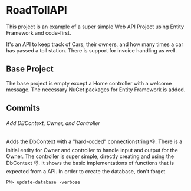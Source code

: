 # RoadTollAPI
This project is an example of a super simple Web API Project using Entity Framework and code-first.
 
 
It's an API to keep track of Cars, their owners, and how many times a car has passed a toll station. There is support for invoice handling as well.

## Base Project
The base project is empty except a Home controller with a welcome message. The necessary NuGet packages for Entity Framework is added.

## Commits

###### Add DBContext, Owner, and Controller
Adds the DbContext with a "hard-coded" connectionstring :thumbsdown:. There is a initial entity for Owner and controller to handle input and output for the Owner.
The controller is super simple, directly creating and using the DbContext :thumbsdown:. It shows the basic implementations of functions that is expected from a API.
In order to create the database, don't forget
```
PM> update-database -verbose
```
